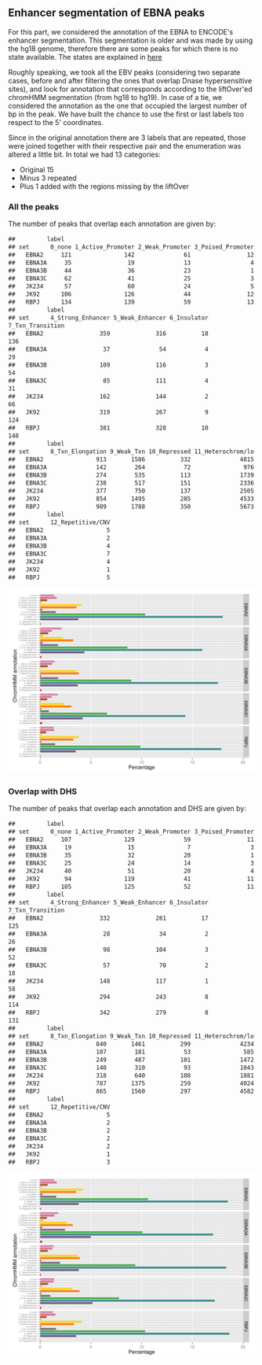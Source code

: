 
## Enhancer segmentation of EBNA peaks

For this part, we considered the annotation of the EBNA to ENCODE's
enhancer segmentation. This segmentation is older and was made by
using the hg18 genome, therefore there are some peaks for which there
is no state available. The states are explained in
[here](https://genome.ucsc.edu/cgi-bin/hgTrackUi?db=hg19&g=wgEncodeBroadHmm)

Roughly speaking, we took all the EBV peaks (considering two separate
cases, before and after filtering the ones that overlap Dnase
hypersensitive sites), and look for annotation that corresponds
according to the liftOver'ed chromHMM segmentation (from hg18 to
hg19). In case of a tie, we considered the annotation as the one that
occupied the largest number of bp in the peak. We have built the
chance to use the first or last labels too respect to the 5'
coordinates.

Since in the original annotation there are 3 labels that are repeated,
those were joined together with their respective pair and the
enumeration was altered a little bit. In total we had 13 categories:

- Original 15
- Minus 3 repeated
- Plus 1 added with the regions missing by the liftOver




### All the peaks



The number of peaks that overlap each annotation are given by:


```
##         label
## set      0_none 1_Active_Promoter 2_Weak_Promoter 3_Poised_Promoter
##   EBNA2     121               142              61                12
##   EBNA3A     35                19              13                 4
##   EBNA3B     44                36              23                 1
##   EBNA3C     62                41              25                 3
##   JK234      57                60              24                 5
##   JK92      106               126              44                12
##   RBPJ      134               139              59                13
##         label
## set      4_Strong_Enhancer 5_Weak_Enhancer 6_Insulator 7_Txn_Transition
##   EBNA2                359             316          18              136
##   EBNA3A                37              54           4               29
##   EBNA3B               109             116           3               54
##   EBNA3C                85             111           4               31
##   JK234                162             144           2               66
##   JK92                 319             267           9              124
##   RBPJ                 381             328          10              148
##         label
## set      8_Txn_Elongation 9_Weak_Txn 10_Repressed 11_Heterochrom/lo
##   EBNA2               913       1586          332              4815
##   EBNA3A              142        264           72               976
##   EBNA3B              274        535          113              1739
##   EBNA3C              238        517          151              2336
##   JK234               377        750          137              2505
##   JK92                854       1495          285              4533
##   RBPJ                989       1788          350              5673
##         label
## set      12_Repetitive/CNV
##   EBNA2                  5
##   EBNA3A                 2
##   EBNA3B                 4
##   EBNA3C                 7
##   JK234                  4
##   JK92                   1
##   RBPJ                   5
```

![plot of chunk barplot](../figures/chromHMM/barplot-1.png) 

### Overlap with DHS

The number of peaks that overlap each annotation and DHS are given by:


```
##         label
## set      0_none 1_Active_Promoter 2_Weak_Promoter 3_Poised_Promoter
##   EBNA2     107               129              59                11
##   EBNA3A     19                15               7                 3
##   EBNA3B     35                32              20                 1
##   EBNA3C     25                24              14                 3
##   JK234      40                51              20                 4
##   JK92       94               119              41                11
##   RBPJ      105               125              52                11
##         label
## set      4_Strong_Enhancer 5_Weak_Enhancer 6_Insulator 7_Txn_Transition
##   EBNA2                332             281          17              125
##   EBNA3A                28              34           2               26
##   EBNA3B                98             104           3               52
##   EBNA3C                57              70           2               18
##   JK234                148             117           1               58
##   JK92                 294             243           8              114
##   RBPJ                 342             279           8              131
##         label
## set      8_Txn_Elongation 9_Weak_Txn 10_Repressed 11_Heterochrom/lo
##   EBNA2               840       1461          299              4234
##   EBNA3A              107        181           53               585
##   EBNA3B              249        487          101              1472
##   EBNA3C              140        310           93              1043
##   JK234               318        640          108              1881
##   JK92                787       1375          259              4024
##   RBPJ                865       1560          297              4582
##         label
## set      12_Repetitive/CNV
##   EBNA2                  5
##   EBNA3A                 2
##   EBNA3B                 2
##   EBNA3C                 2
##   JK234                  2
##   JK92                   1
##   RBPJ                   3
```

![plot of chunk barplotDnase](../figures/chromHMM/barplotDnase-1.png) 

